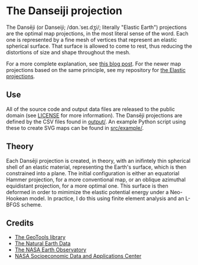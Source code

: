 # The Danseiji projection

The Dansēji (or Danseiji; /dɑn.ˈseɪ.dʒi/; literally "Elastic Earth") projections are the optimal map projections,
in the most literal sense of the word. Each one is represented by a fine mesh of vertices
that represent an elastic spherical surface. That surface is allowed to come to rest, thus
reducing the distortions of size and shape throughout the mesh.

For a more complete explanation, see
[this blog post](https://kunimune.home.blog/2019/11/07/introducing-the-danseiji-projections/).
For the newer map projections based on the same principle, see my repository for
[the Elastic projections](https://github.com/jkunimune/elastic).

## Use

All of the source code and output data files are released to the public domain (see [LICENSE](https://github.com/jkunimune/Rubber-Earth/blob/master/LICENSE) for more information). The Dansēji projections are defined by the CSV files found in [output/](https://github.com/jkunimune15/Rubber-Earth/tree/master/output). An example Python script using these to create SVG maps can be found in [src/example/](https://github.com/jkunimune15/Rubber-Earth/tree/master/src/example).

## Theory

Each Dansēji projection is created, in theory, with an inifintely thin spherical shell of
an elastic material, representing the Earth's surface, which is then constrained into a
plane. The initial configuration is either an equatorial Hammer projection, for a
more conventional map, or an oblique azimuthal equidistant projection, for a more
optimal one. This surface is then deformed in order to mimimize the elastic
potential energy under a Neo-Hookean model. In practice, I do this using finite element
analysis and an L-BFGS scheme.

## Credits

* [The GeoTools library](http://docs.geotools.org/)
* [The Natural Earth Data](https://www.naturalearthdata.com/)
* [The NASA Earth Observatory](https://neo.sci.gsfc.nasa.gov/)
* [NASA Socioeconomic Data and Applications Center](https://sedac.ciesin.columbia.edu/)
